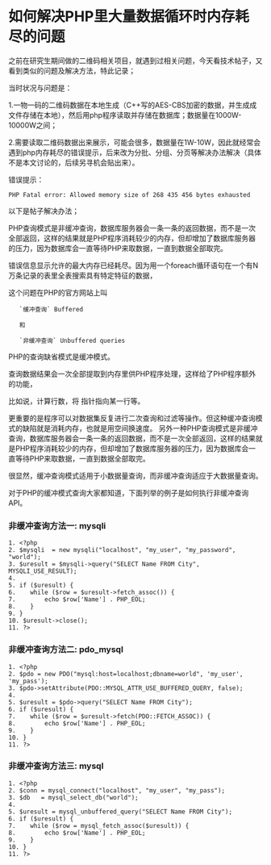 # 如何解决PHP里大量数据循环时内存耗尽的问题

之前在研究生期间做的二维码相关项目，就遇到过相关问题，今天看技术帖子，又看到类似的问题及解决方法，特此记录；

当时状况与问题是：

1.一物一码的二维码数据在本地生成（C++写的AES-CBS加密的数据，并生成成文件存储在本地），然后用php程序读取并存储在数据库；数据量在1000W-10000W之间；

2.需要读取二维码数据出来展示，可能会很多，数据量在1W-10W，因此就经常会遇到php内存耗尽的错误提示，后来改为分批、分组、分页等解决办法解决（具体不是本文讨论的，后续另寻机会贴出来）。

错误提示：

	PHP Fatal error: Allowed memory size of 268 435 456 bytes exhausted 


以下是帖子解决办法；

PHP查询模式是非缓冲查询，数据库服务器会一条一条的返回数据，而不是一次全部返回，这样的结果就是PHP程序消耗较少的内存，但却增加了数据库服务器的压力，因为数据库会一直等待PHP来取数据，一直到数据全部取完。

错误信息显示允许的最大内存已经耗尽。因为用一个foreach循环语句在一个有N万条记录的表里全表搜索具有特定特征的数据，


这个问题在PHP的官方网站上叫
       
       `缓冲查询` Buffered
       
       和
       
       `非缓冲查询` Unbuffered queries

PHP的查询缺省模式是缓冲模式。

查询数据结果会一次全部提取到内存里供PHP程序处理，这样给了PHP程序额外的功能，

比如说，计算行数，将 指针指向某一行等。

更重要的是程序可以对数据集反复进行二次查询和过滤等操作。但这种缓冲查询模式的缺陷就是消耗内存，也就是用空间换速度。
另外一种PHP查询模式是非缓冲查询，数据库服务器会一条一条的返回数据，而不是一次全部返回，这样的结果就是PHP程序消耗较少的内存，但却增加了数据库服务器的压力，因为数据库会一直等待PHP来取数据，一直到数据全部取完。


很显然，缓冲查询模式适用于小数据量查询，而非缓冲查询适应于大数据量查询。

对于PHP的缓冲模式查询大家都知道，下面列举的例子是如何执行非缓冲查询API。


### 非缓冲查询方法一: mysqli


	1. <?php 
	2. $mysqli  = new mysqli("localhost", "my_user", "my_password", "world"); 
	3. $uresult = $mysqli->query("SELECT Name FROM City", MYSQLI_USE_RESULT); 
	4.  
	5. if ($uresult) { 
	6.    while ($row = $uresult->fetch_assoc()) { 
	7.        echo $row['Name'] . PHP_EOL; 
	8.    } 
	9. } 
	10. $uresult->close(); 
	11. ?> 

### 非缓冲查询方法二: pdo_mysql


	1. <?php 
	2. $pdo = new PDO("mysql:host=localhost;dbname=world", 'my_user', 'my_pass'); 
	3. $pdo->setAttribute(PDO::MYSQL_ATTR_USE_BUFFERED_QUERY, false); 
	4.  
	5. $uresult = $pdo->query("SELECT Name FROM City"); 
	6. if ($uresult) { 
	7.    while ($row = $uresult->fetch(PDO::FETCH_ASSOC)) { 
	8.        echo $row['Name'] . PHP_EOL; 
	9.    } 
	10. } 
	11. ?> 

### 非缓冲查询方法三: mysql


	1. <?php 
	2. $conn = mysql_connect("localhost", "my_user", "my_pass"); 
	3. $db   = mysql_select_db("world"); 
	4.  
	5. $uresult = mysql_unbuffered_query("SELECT Name FROM City"); 
	6. if ($uresult) { 
	7.    while ($row = mysql_fetch_assoc($uresult)) { 
	8.        echo $row['Name'] . PHP_EOL; 
	9.    } 
	10. } 
	11. ?> 


